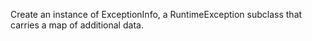   Create an instance of ExceptionInfo, a RuntimeException subclass
   that carries a map of additional data.